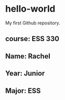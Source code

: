 # hello-world
My first Github repository.
## **course**: ESS 330
## **Name**: Rachel
## **Year**: Junior
## **Major**: ESS